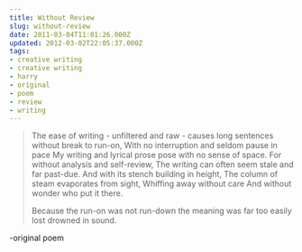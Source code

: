 ```yaml
---
title: Without Review
slug: without-review
date: 2011-03-04T11:01:26.000Z
updated: 2012-03-02T22:05:37.000Z
tags:
- creative writing
- creative writing
- harry
- original
- poem
- review
- writing
---
```



<blockquote>The ease of writing - unfiltered and raw -
causes long sentences without break to run-on,
With no interruption and seldom pause in pace
My writing and lyrical prose pose with no sense of space.
For without analysis and self-review,
The writing can often seem stale and far past-due.
And with its stench building in height,
The column of steam evaporates from sight,
Whiffing away without care
And without wonder who put it there.

Because the run-on was not run-down the meaning was far too easily lost drowned in sound.</blockquote>

-original poem
